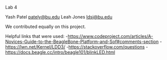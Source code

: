 Lab 4 

Yash Patel pately@bu.edu
Leah Jones ldsj@bu.edu

We contributed equally on this project. 

Helpful links that were used: 
-https://www.codeproject.com/articles/A-Novices-Guide-to-the-BeagleBone-Platform-and-Sof#comments-section 
-https://lwn.net/Kernel/LDD3/
-https://stackoverflow.com/questions
-https://docs.beagle.cc/intro/beagle101/blinkLED.html


